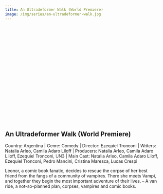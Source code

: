 ```yaml
---
title: An Ultradeformer Walk (World Premiere)
image: /img/series/an-ultradeformer-walk.jpg
---
```

<iframe width="560" height="315" src="" frameborder="0" allow="accelerometer; autoplay; encrypted-media; gyroscope; picture-in-picture" allowfullscreen></iframe>

## An Ultradeformer Walk (World Premiere)
Country: Argentina | Genre: Comedy | Director: Ezequiel Tronconi | Writers: Natalia Arleo, Camila Adaro Liloff | Producers: Natalia Arleo, Camila Adaro Liloff, Ezequiel Tronconi, UN3 | Main Cast: Natalia Arleo, Camila Adaro Liloff, Ezequiel Tronconi, Pedro Mancini, Cristina Maresca, Lucas Crespi

Leonor, a comic book fanatic, decides to rescue the corpse of her best friend from the fangs of a community of vampires. There she meets Vampi, and together they begin the most important adventure of their lives. – A van ride, a not-so-planned plan, corpses, vampires and comic books.